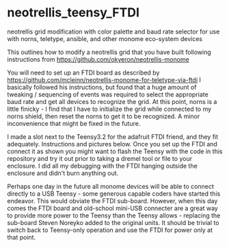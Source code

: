 # neotrellis_teensy_FTDI
neotrellis grid modification with color palette and baud rate selector for use with norns, teletype, ansible, and other monome eco-system devices

This outlines how to modify a neotrellis grid that you have built following instructions from https://github.com/okyeron/neotrellis-monome

You will need to set up an FTDI board as described by https://github.com/mcleinn/neotrellis-monome-for-teletype-via-ftdi  I basically followed his instructions, but found that a huge amount of tweaking / sequencing of events was required to select the appropriate baud rate and get all devices to recognize the grid.  At this point, norns is a little finicky - I find that I have to initialize the grid while connected to my norns shield, then reset the norns to get it to be recognized.  A minor inconvenience that might be fixed in the future.

I made a slot next to the Teensy3.2 for the adafruit FTDI friend, and they fit adequately.  Instructions and pictures below.  Once you set up the FTDI and connect it as shown you might want to flash the Teensy with the code in this repository and try it out prior to taking a dremel tool or file to your enclosure.  I did all my debugging with the FTDI hanging outside the enclosure and didn't burn anything out.

Perhaps one day in the future all monome devices will be able to connect directly to a USB Teensy - some generous capable coders have started this endeavor.  This would obviate the FTDI sub-board.  However, when this day comes the FTDI board and old-school mini-USB connecter are a great way to provide more power to the Teensy than the Teensy allows - replacing the sub-board Steven Noreyko added to the original units.  It should be trivial to switch back to Teensy-only operation and use the FTDI for power only at that point.
